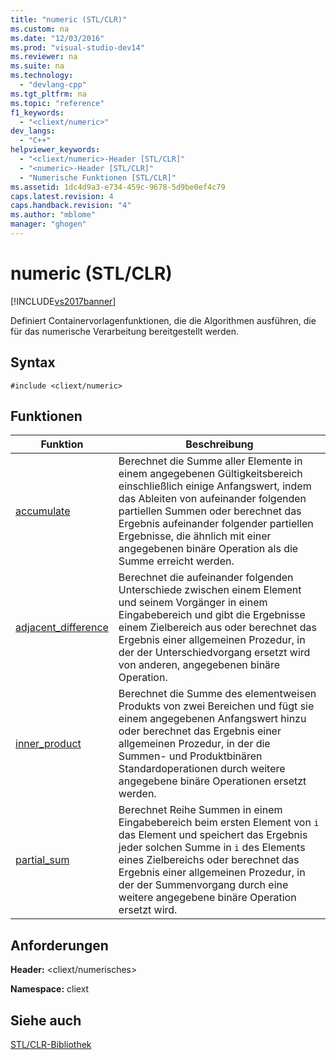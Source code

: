 ```yaml
---
title: "numeric (STL/CLR)"
ms.custom: na
ms.date: "12/03/2016"
ms.prod: "visual-studio-dev14"
ms.reviewer: na
ms.suite: na
ms.technology: 
  - "devlang-cpp"
ms.tgt_pltfrm: na
ms.topic: "reference"
f1_keywords: 
  - "<cliext/numeric>"
dev_langs: 
  - "C++"
helpviewer_keywords: 
  - "<cliext/numeric>-Header [STL/CLR]"
  - "<numeric>-Header [STL/CLR]"
  - "Numerische Funktionen [STL/CLR]"
ms.assetid: 1dc4d9a3-e734-459c-9678-5d9be0ef4c79
caps.latest.revision: 4
caps.handback.revision: "4"
ms.author: "mblome"
manager: "ghogen"
---
```

# numeric (STL/CLR)
[!INCLUDE[vs2017banner](../assembler/inline/includes/vs2017banner.md)]

Definiert Containervorlagenfunktionen, die die Algorithmen ausführen, die für das numerische Verarbeitung bereitgestellt werden.  
  
## Syntax  
  
```  
#include <cliext/numeric>  
```  
  
## Funktionen  
  
|Funktion|**Beschreibung**|  
|--------------|----------------------|  
|[accumulate](../dotnet/accumulate-stl-clr.md)|Berechnet die Summe aller Elemente in einem angegebenen Gültigkeitsbereich einschließlich einige Anfangswert, indem das Ableiten von aufeinander folgenden partiellen Summen oder berechnet das Ergebnis aufeinander folgender partiellen Ergebnisse, die ähnlich mit einer angegebenen binäre Operation als die Summe erreicht werden.|  
|[adjacent\_difference](../dotnet/adjacent-difference-stl-clr.md)|Berechnet die aufeinander folgenden Unterschiede zwischen einem Element und seinem Vorgänger in einem Eingabebereich und gibt die Ergebnisse einem Zielbereich aus oder berechnet das Ergebnis einer allgemeinen Prozedur, in der der Unterschiedvorgang ersetzt wird von anderen, angegebenen binäre Operation.|  
|[inner\_product](../dotnet/inner-product-stl-clr.md)|Berechnet die Summe des elementweisen Produkts von zwei Bereichen und fügt sie einem angegebenen Anfangswert hinzu oder berechnet das Ergebnis einer allgemeinen Prozedur, in der die Summen\- und Produktbinären Standardoperationen durch weitere angegebene binäre Operationen ersetzt werden.|  
|[partial\_sum](../dotnet/partial-sum-stl-clr.md)|Berechnet Reihe Summen in einem Eingabebereich beim ersten Element von `i` das Element und speichert das Ergebnis jeder solchen Summe in `i` des Elements eines Zielbereichs oder berechnet das Ergebnis einer allgemeinen Prozedur, in der der Summenvorgang durch eine weitere angegebene binäre Operation ersetzt wird.|  
  
## Anforderungen  
 **Header:** \<cliext\/numerisches\>  
  
 **Namespace:** cliext  
  
## Siehe auch  
 [STL\/CLR\-Bibliothek](../dotnet/stl-clr-library-reference.md)